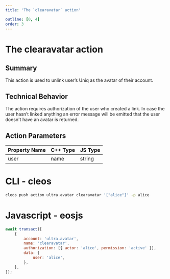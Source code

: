 ```yaml
---
title: 'The `clearavatar` action'

outline: [0, 4]
order: 3
---
```


# The clearavatar action

## Summary

This action is used to unlink user’s Uniq as the avatar of their account.

## Technical Behavior

The action requires authorization of the user who created a link. In case the user hasn’t linked anything an error message will be emitted that the user doesn't have an avatar is returned.

## Action Parameters

| Property Name | C++ Type | JS Type |
| ------------- | -------- | ------- |
| user          | name     | string  |

# CLI - cleos

```bash
cleos push action ultra.avatar clearavatar '["alice"]' -p alice
```

# Javascript - eosjs

```js
await transact([
    {
        account: 'ultra.avatar',
        name: 'clearavatar',
        authorization: [{ actor: 'alice', permission: 'active' }],
        data: {
            user: 'alice',
        },
    },
]);
```
